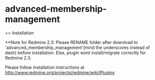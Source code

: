 advanced-membership-management
==============================

== Installation

**Note for Redmine 2.3: Please RENAME folder after download to 'advanced_membership_management'(mind the underscores instead of dash) before installation. Else, plugin wont install/migrate correctly for Redmine 2.3.

Please follow installation instructions at http://www.redmine.org/projects/redmine/wiki/Plugins